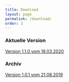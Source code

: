 ```yaml
---
title: Download
layout: page
permalink: /download/
order: 3
---
```


### Aktuelle Version ###
 
[Version 1.1.0 vom 18.03.2020](/assets/download/beschlagnahmt-1.1.0.pdf)

### Archiv ###

[Version 1.0.1 vom 21.08.2019](/assets/download/beschlagnahmt-1.0.1.pdf)
